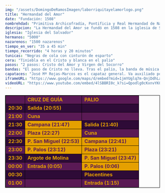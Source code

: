 ```yaml
---
img: "/assets/DomingoDeRamosImagen/laborriquitayelamorlogo.png"
title: "Hermandad del Amor"
date: "Fundación: 1508"
nombrehdad: "Primitiva Archicofradía, Pontificia y Real Hermandad de Nazarenos de la Sagrada Entrada en Jerusalén, Santísimo Cristo del Amor, Nuestra Señora del Socorro y Santiago Apóstol"
descripcion: "La Hermandad del Amor se fundó en 1508 en la iglesia de Santiago con la finalidad de atender a los presos. Contó con diversas sedes canónicas, como los casos de Los Terceros, San Miguel, capilla del Dulce Nombre, San Pedro y Santa Catalina. En 1922 se trasladó al Salvador. No precede al primer tramo del cortejo la cruz de guía, porque sale antecediendo al cortejo de nazarenos de la Borriquita.Se destaca que los nazarenos del Amor son los únicos que visten túnicas negras en la primera jornada de la Semana Santa."
iglesia: "Iglesia del Salvador"
hermanos: "5000"
nazarenos: "1500 nazarenos"
tiempo_en_ver: "35 a 45 min"
tiempo_recorrido: "4 horas y 20 minutos"
tunicas: "Negras de cola con cinturón de esparto"
cera: "Tiniebla en el Cristo y blanca en el palio"
pasos: "2 pasos: Cristo del Amor y Virgen del Socorro"
bandas: "El paso de Cristo no lleva. Tras el palio, la banda de música de Nuestra Señora de la Victoria (las Cigarreras)"
capataces: "José Mª Rojas-Marcos es el capataz general. Va auxiliado por Íñigo León, Rufino Madrigal y Arturo Candau"
iframeURL: "https://www.google.com/maps/d/embed?mid=1jmYUglq7m-QnjDdhLal7noa5aFvxNbtj&ehbc=2E312F"
videoURL: "https://www.youtube.com/embed/4lSBBRI0c_k?si=Qpodlg0cKxnvYK0o"
---
```


<table class="recorrido" style="width: 100%; border-collapse: collapse; text-align: left; border: 1px solid black;">
  <tbody>
    <tr style="background-color: #5a1a55; color: #e5a000; font-weight: bold;">
      <td style="border: 1px solid black; text-align: center;"></td>
      <td style="border: 1px solid black;">CRUZ DE GUÍA</td>
      <td style="border: 1px solid black;">PALIO</td>
    </tr>
    <tr style="background-color: #2e0b37; color: #e5a000; font-weight: bold;">
      <td style="border: 1px solid black; text-align: center;">20:30</td>
      <td style="border: 1px solid black;">Salida (20:55)</td>
      <td style="border: 1px solid black;"></td>
    </tr>
    <tr style="background-color: #5a1a55; color: #e5a000; font-weight: bold;">
      <td style="border: 1px solid black; text-align: center;">21:00</td>
      <td style="border: 1px solid black;">Cuna</td>
      <td style="border: 1px solid black;"></td>
    </tr>
    <tr style="background-color: #2e0b37; color: #e5a000; font-weight: bold;">
      <td style="border: 1px solid black; text-align: center;">21:30</td>
      <td style="border: 1px solid black; background-color: #e5a000; color: #5a1a55;">Campana (21:47)</td>
      <td style="border: 1px solid black;">Salida (21:40)</td>
    </tr>
    <tr style="background-color: #5a1a55; color: #e5a000; font-weight: bold;">
      <td style="border: 1px solid black; text-align: center;">22:00</td>
      <td style="border: 1px solid black; background-color: #e5a000; color: #5a1a55;">Plaza (22:27)</td>
      <td style="border: 1px solid black;">Cuna</td>
    </tr>
    <tr style="background-color: #2e0b37; color: #e5a000; font-weight: bold;">
      <td style="border: 1px solid black; text-align: center;">22:30</td>
      <td style="border: 1px solid black; background-color: #e5a000; color: #5a1a55;">P. San Miguel (22:53)</td>
      <td style="border: 1px solid black; background-color: #e5a000; color: #5a1a55;">Campana (22:41)</td>
    </tr>
    <tr style="background-color: #5a1a55; color: #e5a000; font-weight: bold;">
      <td style="border: 1px solid black; text-align: center;">23:00</td>
      <td style="border: 1px solid black; background-color: #e5a000; color: #5a1a55;">P. Palos (23:12)</td>
      <td style="border: 1px solid black; background-color: #e5a000; color: #5a1a55;">Plaza (23:21)</td>
    </tr>
    <tr style="background-color: #2e0b37; color: #e5a000; font-weight: bold;">
      <td style="border: 1px solid black; text-align: center;">23:30</td>
      <td style="border: 1px solid black;">Argote de Molina</td>
      <td style="border: 1px solid black; background-color: #e5a000; color: #5a1a55;">P. San Miguel (23:47)</td>
    </tr>
    <tr style="background-color: #5a1a55; color: #e5a000; font-weight: bold;">
      <td style="border: 1px solid black; text-align: center;">00:00</td>
      <td style="border: 1px solid black;">Entrada (0:05)</td>
      <td style="border: 1px solid black; background-color: #e5a000; color: #5a1a55;">P. Palos (0:06)</td>
    </tr>
    <tr style="background-color: #2e0b37; color: #e5a000; font-weight: bold;">
      <td style="border: 1px solid black; text-align: center;">00:30</td>
      <td style="border: 1px solid black;"></td>
      <td style="border: 1px solid black;">Placentines</td>
    </tr>
    <tr style="background-color: #5a1a55; color: #e5a000; font-weight: bold;">
      <td style="border: 1px solid black; text-align: center;">01:00</td>
      <td style="border: 1px solid black;"></td>
      <td style="border: 1px solid black;">Entrada (1:15)</td>
    </tr>
  </tbody>
</table>